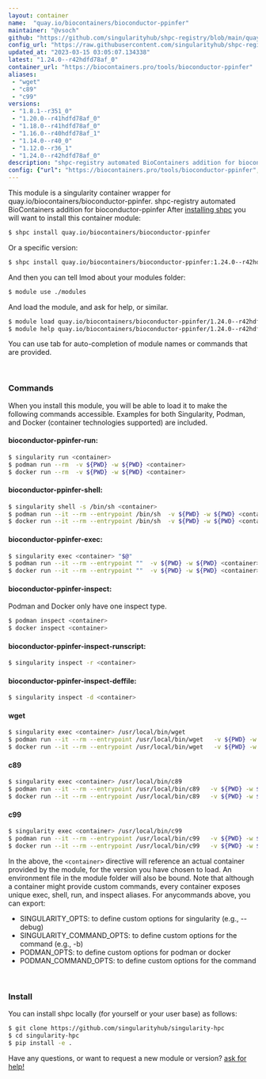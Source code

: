 ```yaml
---
layout: container
name:  "quay.io/biocontainers/bioconductor-ppinfer"
maintainer: "@vsoch"
github: "https://github.com/singularityhub/shpc-registry/blob/main/quay.io/biocontainers/bioconductor-ppinfer/container.yaml"
config_url: "https://raw.githubusercontent.com/singularityhub/shpc-registry/main/quay.io/biocontainers/bioconductor-ppinfer/container.yaml"
updated_at: "2023-03-15 03:05:07.134338"
latest: "1.24.0--r42hdfd78af_0"
container_url: "https://biocontainers.pro/tools/bioconductor-ppinfer"
aliases:
 - "wget"
 - "c89"
 - "c99"
versions:
 - "1.8.1--r351_0"
 - "1.20.0--r41hdfd78af_0"
 - "1.18.0--r41hdfd78af_0"
 - "1.16.0--r40hdfd78af_1"
 - "1.14.0--r40_0"
 - "1.12.0--r36_1"
 - "1.24.0--r42hdfd78af_0"
description: "shpc-registry automated BioContainers addition for bioconductor-ppinfer"
config: {"url": "https://biocontainers.pro/tools/bioconductor-ppinfer", "maintainer": "@vsoch", "description": "shpc-registry automated BioContainers addition for bioconductor-ppinfer", "latest": {"1.24.0--r42hdfd78af_0": "sha256:803e56e18889d628d861a890104e7233416f475ee221ad372c731b04acddb889"}, "tags": {"1.8.1--r351_0": "sha256:5a69d581f732588683ea9ea9838bbd66eafd2419d0d9aeb0b605e157fef60057", "1.20.0--r41hdfd78af_0": "sha256:133d505bfc446345f7fff42df7eec00ca56caaaa8b08a0a65dee41a6b8da5dd8", "1.18.0--r41hdfd78af_0": "sha256:4ceed9875471693a134a7ecace4d59e677885f382766a9fb78acedd51a323d53", "1.16.0--r40hdfd78af_1": "sha256:e5e25399c2f1dfab1d206d3ec5988accbf7f62748af74689efeabb2933b99673", "1.14.0--r40_0": "sha256:8b4aaf6c8cd7db7102114f6a622084a328f01a5aad9b3a83c532a12fdee3e619", "1.12.0--r36_1": "sha256:6d1f0e3aa4c63cc8458bf6a62d87bc591af1449a57e0ab7a9600e860b8ab3ae8", "1.24.0--r42hdfd78af_0": "sha256:803e56e18889d628d861a890104e7233416f475ee221ad372c731b04acddb889"}, "docker": "quay.io/biocontainers/bioconductor-ppinfer", "aliases": {"wget": "/usr/local/bin/wget", "c89": "/usr/local/bin/c89", "c99": "/usr/local/bin/c99"}}
---
```


This module is a singularity container wrapper for quay.io/biocontainers/bioconductor-ppinfer.
shpc-registry automated BioContainers addition for bioconductor-ppinfer
After [installing shpc](#install) you will want to install this container module:


```bash
$ shpc install quay.io/biocontainers/bioconductor-ppinfer
```

Or a specific version:

```bash
$ shpc install quay.io/biocontainers/bioconductor-ppinfer:1.24.0--r42hdfd78af_0
```

And then you can tell lmod about your modules folder:

```bash
$ module use ./modules
```

And load the module, and ask for help, or similar.

```bash
$ module load quay.io/biocontainers/bioconductor-ppinfer/1.24.0--r42hdfd78af_0
$ module help quay.io/biocontainers/bioconductor-ppinfer/1.24.0--r42hdfd78af_0
```

You can use tab for auto-completion of module names or commands that are provided.

<br>

### Commands

When you install this module, you will be able to load it to make the following commands accessible.
Examples for both Singularity, Podman, and Docker (container technologies supported) are included.

#### bioconductor-ppinfer-run:

```bash
$ singularity run <container>
$ podman run --rm  -v ${PWD} -w ${PWD} <container>
$ docker run --rm  -v ${PWD} -w ${PWD} <container>
```

#### bioconductor-ppinfer-shell:

```bash
$ singularity shell -s /bin/sh <container>
$ podman run --it --rm --entrypoint /bin/sh  -v ${PWD} -w ${PWD} <container>
$ docker run --it --rm --entrypoint /bin/sh  -v ${PWD} -w ${PWD} <container>
```

#### bioconductor-ppinfer-exec:

```bash
$ singularity exec <container> "$@"
$ podman run --it --rm --entrypoint ""  -v ${PWD} -w ${PWD} <container> "$@"
$ docker run --it --rm --entrypoint ""  -v ${PWD} -w ${PWD} <container> "$@"
```

#### bioconductor-ppinfer-inspect:

Podman and Docker only have one inspect type.

```bash
$ podman inspect <container>
$ docker inspect <container>
```

#### bioconductor-ppinfer-inspect-runscript:

```bash
$ singularity inspect -r <container>
```

#### bioconductor-ppinfer-inspect-deffile:

```bash
$ singularity inspect -d <container>
```


#### wget

```bash
$ singularity exec <container> /usr/local/bin/wget
$ podman run --it --rm --entrypoint /usr/local/bin/wget   -v ${PWD} -w ${PWD} <container> -c " $@"
$ docker run --it --rm --entrypoint /usr/local/bin/wget   -v ${PWD} -w ${PWD} <container> -c " $@"
```


#### c89

```bash
$ singularity exec <container> /usr/local/bin/c89
$ podman run --it --rm --entrypoint /usr/local/bin/c89   -v ${PWD} -w ${PWD} <container> -c " $@"
$ docker run --it --rm --entrypoint /usr/local/bin/c89   -v ${PWD} -w ${PWD} <container> -c " $@"
```


#### c99

```bash
$ singularity exec <container> /usr/local/bin/c99
$ podman run --it --rm --entrypoint /usr/local/bin/c99   -v ${PWD} -w ${PWD} <container> -c " $@"
$ docker run --it --rm --entrypoint /usr/local/bin/c99   -v ${PWD} -w ${PWD} <container> -c " $@"
```



In the above, the `<container>` directive will reference an actual container provided
by the module, for the version you have chosen to load. An environment file in the
module folder will also be bound. Note that although a container
might provide custom commands, every container exposes unique exec, shell, run, and
inspect aliases. For anycommands above, you can export:

 - SINGULARITY_OPTS: to define custom options for singularity (e.g., --debug)
 - SINGULARITY_COMMAND_OPTS: to define custom options for the command (e.g., -b)
 - PODMAN_OPTS: to define custom options for podman or docker
 - PODMAN_COMMAND_OPTS: to define custom options for the command

<br>

### Install

You can install shpc locally (for yourself or your user base) as follows:

```bash
$ git clone https://github.com/singularityhub/singularity-hpc
$ cd singularity-hpc
$ pip install -e .
```

Have any questions, or want to request a new module or version? [ask for help!](https://github.com/singularityhub/singularity-hpc/issues)